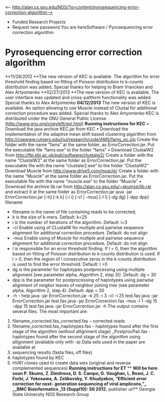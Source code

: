 <-- http://alan.cs.gsu.edu/NGS/?q=content/pyrosequencing-error-correction-algorithm-->

* Funded Research Projects
* Request new password
You are hereSoftware / Pyrosequencing error correction algorithm
# Pyrosequencing error correction algorithm
**11/28/2012 **The new version of KEC is available. The algorithm for error threshold finding based on fitting of Poisson distribution to k-counts distribution was added. Special thanks for helping to Bram Vrancken and Alex Artyomenko
**02/27/2013 **The new version of KEC is available. The user interface was updated and cross-paltform functionality was added. Special thanks to Alex Artyomenko
**04/12/2013** The new version of KEC is available. An option allowing to use Muscle instead of Clustal for additional correction procedure was added. Special thanks to Alex Artyomenko
KEC is distributed under the GNU General Public License (http://www.gnu.org/copyleft/gpl.html)
**Running instructions for KEC**
• Download the java archive KEC.jar from KEC
• Download the implementation of the adaptive mean shift based clustering algorithm from http://coewww.rutgers.edu/riul/research/code/AMS/fams_pc.zip Create the folder with the name “fams” at the same folder, as ErrorCorrection.jar. Put the executable file “fams.exe” to the folder “fams”
• Download ClustalW2 from http://ftp.ebi.ac.uk/pub/software/clustalw2/  Create a folder with the name “ClustalW2” at the same folder as ErrorCorrection.jar. Put the executable file with the name “clustalw2.exe” to the folder “ClustalW2”
Download Muscle from http://www.drive5.com/muscle/ Create a folder with the name "Muscle" at the same folder as ErrorCorrection.jar. Put the executable file with the name “muscle.exe” to the folder “Muscle”
• Download the archive lib.rar from http://alan.cs.gsu.edu/~skumsp/lib.rar and extract it at the same folder as ErrorCorrection.jar
java -jar ErrorCorrection.jar [-h] [-k k] [-i i] [-cl | -mus] [-l l] [-dg dg] [-dpp dpp] filename
* filename is the name of file containing reads to be corrected;
* k is the size of k-mers. Default: k=25
* i is the number of iterations of the algorithm. Default: i=3
* -cl Enable using of CLustalW for multiple and pairwise sequence alignment for additional correction procedure. Default: do not align
* -mus Enable using of Muscle for multiple and pairwise sequence alignment for additional correction procedure. Default: do not align
* l is responsible for an error threshold finding. If l = 0, then the algorithm based on fitting of Poisson distribution to k-counts distribution is used. If l > 0, then the region of l consecutive zeros in the k-counts distribution is used to find the error threshold. Default: l =0
* dg is the parameter for haplotypes postprocessing using multiple alignment (see parameter alpha, Algorithm 2, step 3)). Default: dg = 30
* dpp is the parameter for postprocessing of haplotypes using pairwise alignment of neigbor leaves of neighbor joining tree (see parameter alpha, Algorithm 2, step 4). Default: dpp = 30
* -h - help
java -jar ErrorCorrection.jar -k 25 -i 3 -cl -l 25 test.fas
java -jar ErrorCorrection.jar test.fas
java -jar ErrorCorrection.fas -mus -l 1 -dg 15 -dpp 15 test.fas
java -jar ErrorCorrection.jar -h
The output contains several files. The most important are:
1) filename_corrected.fas_corrected.fas – corrected reads
2) filename_corrected.fas_haplotypes.fas - haplotypes found after the first stage of the algorithm (without allignment stage)
_PostprocPair.fas - haplotypes found after the second stage of the algorithm using allignment (available only with -a)
Data sets used in the paper are available at
1) sequencing results (fasta files, sff files)
2) haplotypes found by KEC
3) HVR1 clones used to create data sets (original and reverse complemented sequences)
**Running instructions for ET**
** **Will be here soon
P. Skums, Z. Dimitrova, D. S. Campo, G. Vaughan, L. Rossi, J. C. Forbi, J. Yokosawa, A. Zelikovsky, Y. Khudyakov, “Efficient error correction for next- generation sequencing of viral amplicons,”_ __BMC Bioinformatics _13 (Suppl10): S6 2012**, publisher url**
Georgia State University NGS Research Group